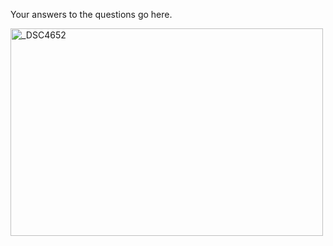 Your answers to the questions go here.

<img src="http://480103081bda39217c58-f86642ef36cf4c67ddae8eac86589bac.r68.cf1.rackcdn.com/Answer%201.png" width="500" height="332" alt="_DSC4652"></a>
